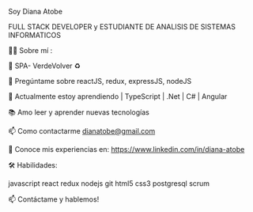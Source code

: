 Soy Diana Atobe

FULL STACK DEVELOPER y ESTUDIANTE DE ANALISIS DE SISTEMAS INFORMATICOS

👩‍💻 Sobre mí :

🔭 SPA- VerdeVolver ♻️

💬 Pregúntame sobre reactJS, redux, expressJS, nodeJS

🌱 Actualmente estoy aprendiendo | TypeScript | .Net | C# | Angular

📚 Amo leer y aprender nuevas tecnologías

📫 Como contactarme dianatobe@gmail.com

📄 Conoce mis experiencias en: https://www.linkedin.com/in/diana-atobe


🛠 Habilidades:


 javascript  react  redux  nodejs  git  html5  css3 postgresql scrum


📫 Contáctame y hablemos!

